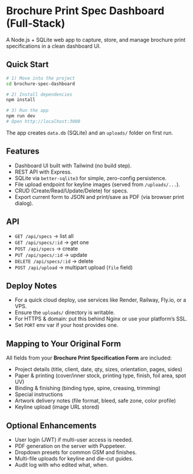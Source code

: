 
# Brochure Print Spec Dashboard (Full‑Stack)

A Node.js + SQLite web app to capture, store, and manage brochure print specifications in a clean dashboard UI.

## Quick Start

```bash
# 1) Move into the project
cd brochure-spec-dashboard

# 2) Install dependencies
npm install

# 3) Run the app
npm run dev
# Open http://localhost:3000
```

The app creates `data.db` (SQLite) and an `uploads/` folder on first run.

## Features

- Dashboard UI built with Tailwind (no build step).
- REST API with Express.
- SQLite via `better-sqlite3` for simple, zero-config persistence.
- File upload endpoint for keyline images (served from `/uploads/...`).
- CRUD (Create/Read/Update/Delete) for specs.
- Export current form to JSON and print/save as PDF (via browser print dialog).

## API

- `GET /api/specs` → list all
- `GET /api/specs/:id` → get one
- `POST /api/specs` → create
- `PUT /api/specs/:id` → update
- `DELETE /api/specs/:id` → delete
- `POST /api/upload` → multipart upload (`file` field)

## Deploy Notes

- For a quick cloud deploy, use services like Render, Railway, Fly.io, or a VPS.
- Ensure the `uploads/` directory is writable.
- For HTTPS & domain: put this behind Nginx or use your platform’s SSL.
- Set `PORT` env var if your host provides one.

## Mapping to Your Original Form

All fields from your **Brochure Print Specification Form** are included:
- Project details (title, client, date, qty, sizes, orientation, pages, sides)
- Paper & printing (cover/inner stock, printing type, finish, foil area, spot UV)
- Binding & finishing (binding type, spine, creasing, trimming)
- Special instructions
- Artwork delivery notes (file format, bleed, safe zone, color profile)
- Keyline upload (image URL stored)

## Optional Enhancements

- User login (JWT) if multi-user access is needed.
- PDF generation on the server with Puppeteer.
- Dropdown presets for common GSM and finishes.
- Multi-file uploads for keyline and die-cut guides.
- Audit log with who edited what, when.
